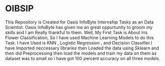 # OIBSIP
This Repository is Created for Oasis InfoByte Internship Tasks as an Data Scientist. Oasis InfoByte has given me an great oppurtunity to groom my skills and I am Really thankful to them.
Well, My First Task is About Iris Flower Classification, So I have used Machine Learning Models to do this Task. I have Used is KNN , Logistic Regression , and Decision Classifier.I have Imported neccessary libraries then Loaded the data using Sklearn and then did Preprocessing then load the models and train my data on them as dataset was to small so i have got 100 percent accuracy on all three models.
